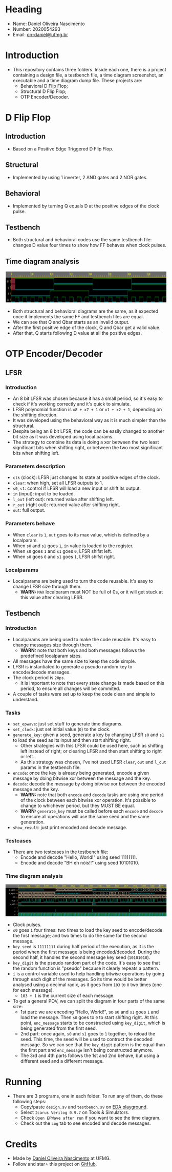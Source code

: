 # Heading

- Name: Daniel Oliveira Nascimento
- Number: 2020054293
- Email: [on-daniel@ufmg.br](mailto:on-daniel@ufmg.br)

# Introduction

- This repository contains three folders. Inside each one, there is a project containing a design file, a testbench file, a time diagram screenshot, an executable and a time diagram dump file. These projects are:
  - Behavioral D Flip Flop;
  - Structural D Flip Flop;
  - OTP Encoder/Decoder.

# D Flip Flop

## Introduction

- Based on a Positive Edge Triggered D Flip Flop.

## Structural

- Implemented by using 1 inverter, 2 AND gates and 2 NOR gates.

## Behavioral

- Implemented by turning Q equals D at the positive edges of the clock pulse.

## Testbench

- Both structural and behavioral codes use the same testbench file: changes D value four times to show how FF behaves when clock pulses.

## Time diagram analysis

<img src="./behavioral_d_ff/time_diagram.png" height="100px" width="1000px" />

- Both structural and behavioral diagrams are the same, as it expected once it implements the same FF and testbench files are equal.
- We can see that Q and Qbar starts as an invalid output.
- After the first positive edge of the clock, Q and Qbar get a valid value.
- After that, Q starts following D value at all the positive edges.

# OTP Encoder/Decoder
## LFSR

### Introduction

- An 8 bit LFSR was chosen because it has a small period, so it's easy to check if it's working correctly and it's quick to simulate.
- LFSR polynomial function is `x8 + x7 + 1` or `x1 + x2 + 1`, depending on the shifting direction.
- It was developed using the behavioral way as it is much simpler than the structural.
- Despite being an 8 bit LFSR, the code can be easily changed to another bit size as it was developed using local params.
- The strategy to combine its data is doing a xor between the two least significant bits when shifting right, or between the two most significant bits when shifting left.

### Parameters description

- `clk` (clock): LFSR just changes its state at positive edges of the clock.
- `clear`: when high, set all LFSR outputs to 1.
- `s0`, `s1`: control if LFSR will load a new input or shift its output.
- `in` (input): input to be loaded.
- `l_out` (left out): returned value after shifting left.
- `r_out` (right out): returned value after shifting right.
- `out`: full output.

### Parameters behave

- When `clear` is `1`, `out` goes to its max value, which is defined by a localparam.
- When `s0` and `s1` goes `1`, `in` value is loaded to the register.
- When `s0` goes `1` and `s1` goes `0`, LFSR shifst left.
- When `s0` goes `0` and `s1` goes `1`, LFSR shifst right.

### Localparams

- Localparams are being used to turn the code reusable. It's easy to change LFSR size through them.
  - **WARN:** `MAX` localparam must NOT be full of 0s, or it will get stuck at this value after clearing LFSR.

## Testbench

### Introduction

- Localparams are being used to make the code reusable. It's easy to change messages size through them.
  - **WARN:** note that both keys and both messages follows the predefined localparam sizes.
- All messages have the same size to keep the code simple.
- LFSR is instantiated to generate a pseudo random key to encode/decode messages.
- The clock period is `20ps`.
  - It is important to note that every state change is made based on this period, to ensure all changes will be commited.
- A couple of tasks were set up to keep the code clean and simple to understand.
  
### Tasks

- `set_epwave`: just set stuff to generate time diagrams.
- `set_clock`: just set initial value (`0`) to the clock.
- `generate_key`: given a seed, generate a key by changing LFSR `s0` and `s1` to load the seed as its input and then start shifting right.
  - Other strategies with this LFSR could be used here, such as shifting left instead of right; or clearing LFSR and then start shifting to right or left.
  - As this strategy was chosen, I've not used LFSR `clear`, `out` and `l_out` params in the testbench file.
- `encode`: once the key is already being generated, encode a given message by doing bitwise xor between the message and the key.
- `decode`: decode the message by doing bitwise xor between the encoded message and the key.
  - **WARN:** note that both `encode` and `decode` tasks are using one period of the clock between each bitwise xor operation. It's possible to change to whichever period, but they MUST BE equal.
  - **WARN:** `generate_key` must be called before each `encode` and `decode` to ensure all operations will use the same seed and the same generation.
- `show_result`: just print encoded and decode message.

### Testcases

- There are two testcases in the testbench file:
  - Encode and decode "Hello, World!" using seed 11111111.
  - Encode and decode "BH eh nóis!!" using seed 10101010.

### Time diagram analysis

<img src="./otp_enc_dec/time_diagram.png" height="100px" width="1000px" />

- Clock pulses.
- `s0` goes `1` four times: two times to load the key seed to encode/decode the first message; and two times to do the same for the second message.
- `key_seed` is `11111111` during half period of the execution, as it is the period when the first message is being encoded/decoded. During the second half, it handles the second message key seed (`10101010`).
- `key_digit` is the pseudo random part of the code. It's easy to see that the random function is "pseudo" because it clearly repeats a pattern.
- `i` is a control variable used to help handling bitwise operations by going through each digit of the messages. So its time would be better analysed using a decimal radix, as it goes from `103` to `0` two times (one for each message).
  - `103 + 1` is the current size of each message.
- To get a general POV, we can split the diagram in four parts of the same size:
  - 1st part: we are encoding "Hello, World!", so `s0` and `s1` goes `1` and load the message. Then `s0` goes to `0` to start shifting right. At this point, `enc_message` starts to be constructed using `key_digit`, which is being generated from the first seed.
  - 2nd part: once again, `s0` and `s1` goes to `1` together, to reload the seed. This time, the seed will be used to contruct the decoded message. So we can see that the `key_digit` pattern is the equal than the first part and `enc_message` isn't being constructed anymore.
  - The 3rd and 4th parts follows the 1st and 2nd behave, but using a different seed and a different message.

# Running

- There are 3 programs, one in each folder. To run any of them, do these following steps: 
  - Copy/paste `design.sv` and `testbench.sv` on [EDA playground](https://www.edaplayground.com/).
  - Select `Icarus Verilog 0.9.7` on Tools & Simulators.
  - Check `Open EPWave after run` if you want to see the time diagram.
  - Check out the `Log` tab to see encoded and decode messages.

# Credits

- Made by [Daniel Oliveira Nascimento](https://ondaniel.com.br/) at UFMG.
- Follow and star:star: this project on [GitHub](https://github.com/ondanieldev/ufmg-isl).